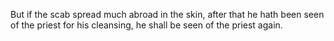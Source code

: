 But if the scab spread much abroad in the skin, after that he hath been seen of the priest for his cleansing, he shall be seen of the priest again.
